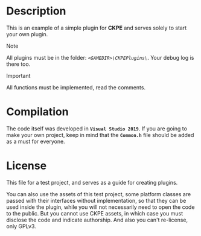 # Description
This is an example of a simple plugin for **CKPE** and serves solely to start your own plugin.  

> [!NOTE]
> All plugins must be in the folder: *`<GAMEDIR>\CKPEPlugins\`*.
> Your debug log is there too.

> [!IMPORTANT]
> All functions must be implemented, read the comments.

# Compilation
The code itself was developed in **`Visual Studio 2019`**.
If you are going to make your own project, keep in mind that the **`Common.h`** file should be added as a must for everyone.

# License
This file for a test project, and serves as a guide for creating plugins.

You can also use the assets of this test project, some platform classes are passed with their interfaces 
without implementation, so that they can be used inside the plugin, while you will not necessarily need 
to open the code to the public. But you cannot use CKPE assets, in which case you must disclose 
the code and indicate authorship. And also you can't re-license, only GPLv3.
